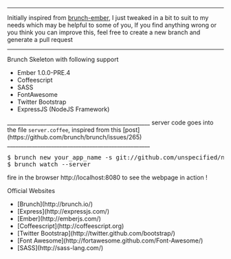 _______________________________________
Initially inspired from [brunch-ember](https://github.com/icholy/ember-brunch), I just tweaked in a bit to suit to my needs which may be helpful to some of you, If you find anything wrong or you think you can improve this, feel free to create a new branch and generate a pull request
________________________________________

Brunch Skeleton with following support

<ul>
  <li> Ember 1.0.0-PRE.4
  <li> Coffeescript
  <li> SASS
  <li> FontAwesome
  <li> Twitter Bootstrap
  <li> ExpressJS (NodeJS Framework)
</ul>
____________________________________________________
server code goes into the file <code>server.coffee</code>,
inspired from this [post](https://github.com/brunch/brunch/issues/265)
____________________________________________________
<pre>
$ brunch new your_app_name -s git://github.com/unspecified/node-ember-brunch.git
$ brunch watch --server
</pre>

fire in the browser http://localhost:8080 to see the webpage in action !

Official Websites
<ul>
  <li>[Brunch](http://brunch.io/)
  <li>[Express](http://expressjs.com/)
  <li>[Ember](http://emberjs.com/)
  <li>[Coffeescript](http://coffeescript.org)
  <li>[Twitter Bootstrap](http://twitter.github.com/bootstrap/)
  <li>[Font Awesome](http://fortawesome.github.com/Font-Awesome/)
  <li>[SASS](http://sass-lang.com/)

